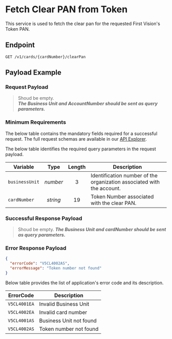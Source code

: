 # Fetch Clear PAN from Token

This service is used to fetch the clear pan for the requested First Vision's Token PAN.

## Endpoint

`GET /v1/cards/{cardNumber}/clearPan`

## Payload Example

### Request Payload

>Shoud be empty.  
***The Business Unit and AccountNumber should be sent as query parameters.***

### Minimum Requirements

The below table contains the mandatory fields required for a successful request. The full request schemas are available in our [API Explorer](../api/?type=get&path=/v1/cards/{cardNumber}/clearPan).

The below table identifies the required query parameters in the request payload.

| Variable | Type | Length | Description |
| -------- | :--: | :------------: | ------------------ |
| `businessUnit` | *number* | 3 | Identification number of the organization associated with the account. |
| `cardNumber` | *string* | 19 | Token Number associated with the clear PAN. |

### Successful Response Payload

>Shoud be empty.
***The Business Unit and cardNumber should be sent as query parameters.***

### Error Response Payload

```json
{
  "errorCode": "V5CL4002AS",
  "errorMessage": "Token number not found"  
}
```

Below table provides the list of application's error code and its description.

| ErrorCode |  Description |
| --------  | ------------------ |
|`V5CL4001EA` |Invalid Business Unit|
|`V5CL4002EA` |Invalid card number|
|`V5CL4001AS` |Business Unit not found|
|`V5CL4002AS` |Token number not found|
